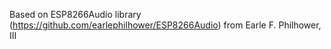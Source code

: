 Based on ESP8266Audio library (https://github.com/earlephilhower/ESP8266Audio) from Earle F. Philhower, III

